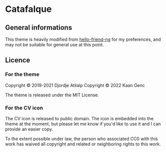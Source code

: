 # Catafalque

## General informations

This theme is heavily modified from
[hello-friend-ng](https://github.com/rhazdon/hugo-theme-hello-friend-ng) for my
preferences, and may not be suitable for general use at this point.

## Licence

### For the theme

Copyright © 2019-2021 Djordje Atlialp
Copyright © 2022 Kaan Genc

The theme is released under the MIT License.

### For the CV icon

The CV icon is released to public domain. The icon is embedded into the theme at the moment, but please let me know if you'd like to use it and I can provide an easier copy.

To the extent possible under law, the person who associated CC0 with this work has waived all copyright and related or neighboring rights to this work.